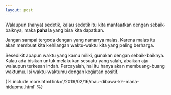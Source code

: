 ```yaml
---
layout: post
---
```


Walaupun (hanya) sedetik, kalau sedetik itu kita manfaatkan dengan sebaik-baiknya, maka **pahala** yang bisa kita dapatkan.

Jangan sampai tergoda dengan yang namanya malas. Karena malas itu akan membuat kita kehilangan waktu-waktu kita yang paling berharga.

Sesedikit apapun waktu yang kamu miliki, gunakan dengan sebaik-baiknya. Kalau ada bisikan untuk melakukan sesuatu yang salah, abaikan aja walaupun terkesan indah. Percayalah, hal itu hanya akan membuang-buang waktumu. Isi waktu-waktumu dengan kegiatan positif.

{% include more.html link='/2019/02/16/mau-dibawa-ke-mana-hidupmu.html' %}